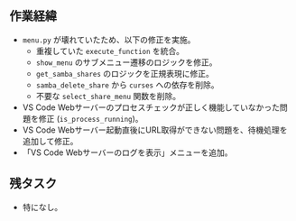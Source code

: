 ## 作業経緯

- `menu.py` が壊れていたため、以下の修正を実施。
    - 重複していた `execute_function` を統合。
    - `show_menu` のサブメニュー遷移のロジックを修正。
    - `get_samba_shares` のロジックを正規表現に修正。
    - `samba_delete_share` から `curses` への依存を削除。
    - 不要な `select_share_menu` 関数を削除。
- VS Code Webサーバーのプロセスチェックが正しく機能していなかった問題を修正 (`is_process_running`)。
- VS Code Webサーバー起動直後にURL取得ができない問題を、待機処理を追加して修正。
- 「VS Code Webサーバーのログを表示」メニューを追加。

## 残タスク

- 特になし。
